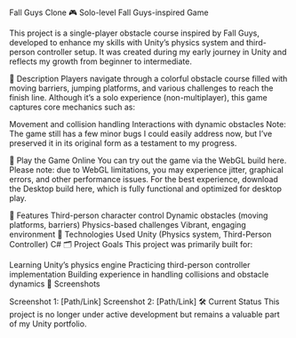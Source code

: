 Fall Guys Clone 🎮
Solo-level Fall Guys-inspired Game

This project is a single-player obstacle course inspired by Fall Guys, developed to enhance my skills with Unity’s physics system and third-person controller setup. It was created during my early journey in Unity and reflects my growth from beginner to intermediate.

📝 Description
Players navigate through a colorful obstacle course filled with moving barriers, jumping platforms, and various challenges to reach the finish line. Although it’s a solo experience (non-multiplayer), this game captures core mechanics such as:

Movement and collision handling
Interactions with dynamic obstacles
Note: The game still has a few minor bugs I could easily address now, but I’ve preserved it in its original form as a testament to my progress.

🔗 Play the Game Online
You can try out the game via the WebGL build here. Please note: due to WebGL limitations, you may experience jitter, graphical errors, and other performance issues. For the best experience, download the Desktop build here, which is fully functional and optimized for desktop play.

🔧 Features
Third-person character control
Dynamic obstacles (moving platforms, barriers)
Physics-based challenges
Vibrant, engaging environment
🚀 Technologies Used
Unity (Physics system, Third-Person Controller)
C#
🗂️ Project Goals
This project was primarily built for:

Learning Unity’s physics engine
Practicing third-person controller implementation
Building experience in handling collisions and obstacle dynamics
📸 Screenshots
<!-- Add links or paths to screenshots here -->
Screenshot 1: [Path/Link]
Screenshot 2: [Path/Link]
🛠️ Current Status
This project is no longer under active development but remains a valuable part of my Unity portfolio.
